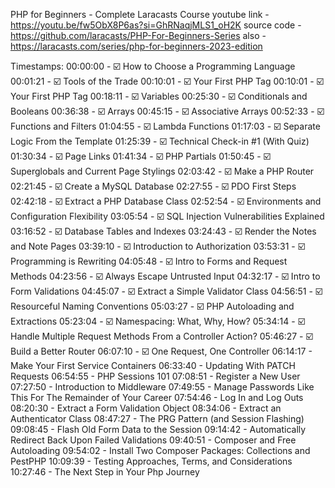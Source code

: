 PHP for Beginners - Complete Laracasts Course
youtube link - https://youtu.be/fw5ObX8P6as?si=GhRNaqjMLS1_oH2K
source code - https://github.com/laracasts/PHP-For-Beginners-Series
also - https://laracasts.com/series/php-for-beginners-2023-edition

Timestamps:
00:00:00 - ☑️ How to Choose a Programming Language
00:01:21 - ☑️ Tools of the Trade
00:10:01 - ☑️ Your First PHP Tag
00:10:01 - ☑️ Your First PHP Tag
00:18:11 - ☑️ Variables
00:25:30 - ☑️ Conditionals and Booleans
00:36:38 - ☑️ Arrays
00:45:15 - ☑️ Associative Arrays
00:52:33 - ☑️ Functions and Filters
01:04:55 - ☑️ Lambda Functions
01:17:03 - ☑️ Separate Logic From the Template
01:25:39 - ☑️ Technical Check-in #1 (With Quiz)
01:30:34 - ☑️ Page Links
01:41:34 - ☑️ PHP Partials
01:50:45 - ☑️ Superglobals and Current Page Stylings
02:03:42 - ☑️ Make a PHP Router
02:21:45 - ☑️ Create a MySQL Database
02:27:55 - ☑️ PDO First Steps
02:42:18 - ☑️ Extract a PHP Database Class
02:52:54 - ☑️ Environments and Configuration Flexibility
03:05:54 - ☑️ SQL Injection Vulnerabilities Explained
03:16:52 - ☑️ Database Tables and Indexes
03:24:43 - ☑️ Render the Notes and Note Pages
03:39:10 - ☑️ Introduction to Authorization
03:53:31 - ☑️ Programming is Rewriting
04:05:48 - ☑️ Intro to Forms and Request Methods
04:23:56 - ☑️ Always Escape Untrusted Input
04:32:17 - ☑️ Intro to Form Validations
04:45:07 - ☑️ Extract a Simple Validator Class
04:56:51 - ☑️ Resourceful Naming Conventions
05:03:27 - ☑️ PHP Autoloading and Extractions
05:23:04 - ☑️ Namespacing: What, Why, How?
05:34:14 - ☑️ Handle Multiple Request Methods From a Controller Action?
05:46:27 - ☑️ Build a Better Router
06:07:10 - ☑️ One Request, One Controller
06:14:17 - Make Your First Service Containers
06:33:40 - Updating With PATCH Requests
06:54:55 - PHP Sessions 101
07:08:51 - Register a New User
07:27:50 - Introduction to Middleware
07:49:55 - Manage Passwords Like This For The Remainder of Your Career
07:54:46 - Log In and Log Outs
08:20:30 - Extract a Form Validation Object
08:34:06 - Extract an Authenticator Class
08:47:27 - The PRG Pattern (and Session Flashing)
09:08:45 - Flash Old Form Data to the Session
09:14:42 - Automatically Redirect Back Upon Failed Validations
09:40:51 - Composer and Free Autoloading
09:54:02 - Install Two Composer Packages: Collections and PestPHP
10:09:39 - Testing Approaches, Terms, and Considerations
10:27:46 - The Next Step in Your Php Journey
